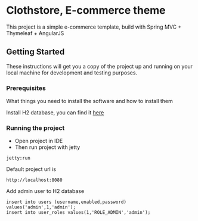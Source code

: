 # Clothstore, E-commerce theme

This project is a simple e-commerce template, build with Spring MVC + Thymeleaf + AngularJS

## Getting Started

These instructions will get you a copy of the project up and running on your local machine for development and testing purposes.

### Prerequisites

What things you need to install the software and how to install them

Install H2 database, you can find it [here](http://www.h2database.com/html/main.html)

### Running the project
* Open project in IDE
* Then run project with jetty
```
jetty:run
```
Default project url is 
```
http://localhost:8080
```
Add admin user to H2 database
```
insert into users (username,enabled,password) values('admin',1,'admin');
insert into user_roles values(1,'ROLE_ADMIN','admin');
```

